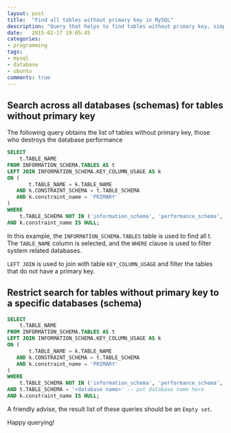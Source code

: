 ```yaml
---
layout: post
title:  "Find all tables without primary key in MySQL"
description: "Query that helps to find tables without primary key, simple and efficient way to find performance bottlenecks"
date:   2015-02-17 19:05:45
categories:
- programming
tags:
- mysql
- database
- ubuntu
comments: true
---
```


## Search across all databases (schemas) for tables without primary key

The following query obtains the list of tables without primary key, those who destroys the database performance

```sql
SELECT 
    t.TABLE_NAME
FROM INFORMATION_SCHEMA.TABLES AS t
LEFT JOIN INFORMATION_SCHEMA.KEY_COLUMN_USAGE AS k
ON (
       t.TABLE_NAME = k.TABLE_NAME
   AND k.CONSTRAINT_SCHEMA = t.TABLE_SCHEMA
   AND k.constraint_name = 'PRIMARY'
)
WHERE 
    t.TABLE_SCHEMA NOT IN ('information_schema', 'performance_schema', 'mysql', 'sys')
AND k.constraint_name IS NULL;
```

In this example, the `INFORMATION_SCHEMA.TABLES` table is used to find all t. The `TABLE_NAME` column is selected, and the `WHERE` clause is used to filter system related databases.

`LEFT JOIN` is used to join with table `KEY_COLUMN_USAGE` and filter the tables that do not have a primary key.

## Restrict search for tables without primary key to a specific databases (schema)

```sql
SELECT 
    t.TABLE_NAME
FROM INFORMATION_SCHEMA.TABLES AS t
LEFT JOIN INFORMATION_SCHEMA.KEY_COLUMN_USAGE AS k
ON (
       t.TABLE_NAME = k.TABLE_NAME
   AND k.CONSTRAINT_SCHEMA = t.TABLE_SCHEMA
   AND k.constraint_name = 'PRIMARY'
)
WHERE 
    t.TABLE_SCHEMA NOT IN ('information_schema', 'performance_schema', 'mysql', 'sys')
AND t.TABLE_SCHEMA = '<database name>' -- put database name here
AND k.constraint_name IS NULL;
```

A friendly advise, the result list of these queries should be an `Empty set`. 

Happy querying!


